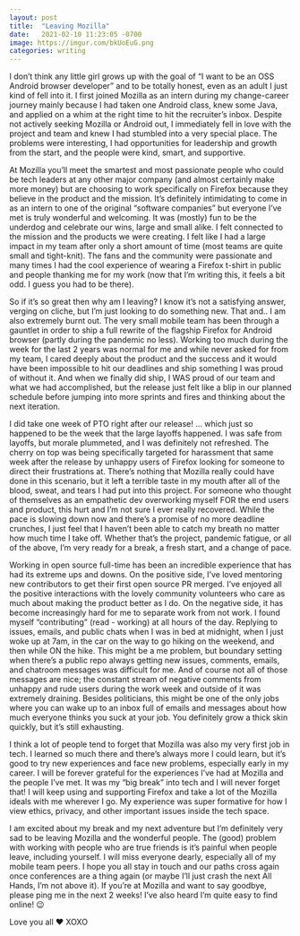 ```yaml
---
layout: post
title:  "Leaving Mozilla"
date:   2021-02-10 11:23:05 -0700
image: https://imgur.com/bkUoEuG.png
categories: writing
---
```


I don’t think any little girl grows up with the goal of “I want to be an OSS Android browser developer” and to be totally honest, even as an adult I just kind of fell into it. I first joined Mozilla as an intern during my change-career journey mainly because I had taken one Android class, knew some Java, and applied on a whim at the right time to hit the recruiter’s inbox. Despite not actively seeking Mozilla or Android out, I immediately fell in love with the project and team and knew I had stumbled into a very special place. The problems were interesting, I had opportunities for leadership and growth from the start, and the people were kind, smart, and supportive.

At Mozilla you’ll meet the smartest and most passionate people who could be tech leaders at any other major company (and almost certainly make more money) but are choosing to work specifically on Firefox because they believe in the product and the mission. It’s definitely intimidating to come in as an intern to one of the original “software companies” but everyone I’ve met is truly wonderful and welcoming. It was (mostly) fun to be the underdog and celebrate our wins, large and small alike. I felt connected to the mission and the products we were creating. I felt like I had a large impact in my team after only a short amount of time (most teams are quite small and tight-knit). The fans and the community were passionate and many times I had the cool experience of wearing a Firefox t-shirt in public and people thanking me for my work (now that I’m writing this, it feels a bit odd. I guess you had to be there).

So if it’s so great then why am I leaving? I know it’s not a satisfying answer, verging on cliche, but I’m just looking to do something new. That and.. I am also extremely burnt out. The very small mobile team has been through a gauntlet in order to ship a full rewrite of the flagship Firefox for Android browser (partly during the pandemic no less). Working too much during the week for the last 2 years was normal for me and while never asked for from my team, I cared deeply about the product and the success and it would have been impossible to hit our deadlines and ship something I was proud of without it. And when we finally did ship, I WAS proud of our team and what we had accomplished, but the release just felt like a blip in our planned schedule before jumping into more sprints and fires and thinking about the next iteration.

I did take one week of PTO right after our release! … which just so happened to be the week that the large layoffs happened. I was safe from layoffs, but morale plummeted, and I was definitely not refreshed. The cherry on top was being specifically targeted for harassment that same week after the release by unhappy users of Firefox looking for someone to direct their frustrations at. There’s nothing that Mozilla really could have done in this scenario, but it left a terrible taste in my mouth after all of the blood, sweat, and tears I had put into this project. For someone who thought of themselves as an empathetic dev overworking myself FOR the end users and product, this hurt and I’m not sure I ever really recovered. While the pace is slowing down now and there’s a promise of no more deadline crunches, I just feel that I haven’t been able to catch my breath no matter how much time I take off. Whether that’s the project, pandemic fatigue, or all of the above, I’m very ready for a break, a fresh start, and a change of pace.

Working in open source full-time has been an incredible experience that has had its extreme ups and downs. On the positive side, I’ve loved mentoring new contributors to get their first open source PR merged. I’ve enjoyed all the positive interactions with the lovely community volunteers who care as much about making the product better as I do. On the negative side, it has become increasingly hard for me to separate work from not work. I found myself “contributing” (read - working) at all hours of the day. Replying to issues, emails, and public chats when I was in bed at midnight, when I just woke up at 7am, in the car on the way to go hiking on the weekend, and then while ON the hike. This might be a me problem, but boundary setting when there’s a public repo always getting new issues, comments, emails, and chatroom messages was difficult for me. And of course not all of those messages are nice; the constant stream of negative comments from unhappy and rude users during the work week and outside of it was extremely draining. Besides politicians, this might be one of the only jobs where you can wake up to an inbox full of emails and messages about how much everyone thinks you suck at your job. You definitely grow a thick skin quickly, but it’s still exhausting.

I think a lot of people tend to forget that Mozilla was also my very first job in tech. I learned so much there and there’s always more I could learn, but it’s good to try new experiences and face new problems, especially early in my career. I will be forever grateful for the experiences I’ve had at Mozilla and the people I’ve met. It was my “big break” into tech and I will never forget that! I will keep using and supporting Firefox and take a lot of the Mozilla ideals with me wherever I go. My experience was super formative for how I view ethics, privacy, and other important issues inside the tech space.

I am excited about my break and my next adventure but I’m definitely very sad to be leaving Mozilla and the wonderful people. The (good) problem with working with people who are true friends is it’s painful when people leave, including yourself. I will miss everyone dearly, especially all of my mobile team peers. I hope you all stay in touch and our paths cross again once conferences are a thing again (or maybe I’ll just crash the next All Hands, I’m not above it). If you’re at Mozilla and want to say goodbye, please ping me in the next 2 weeks! I’ve also heard I’m quite easy to find online! 😉

Love you all ❤️ XOXO
